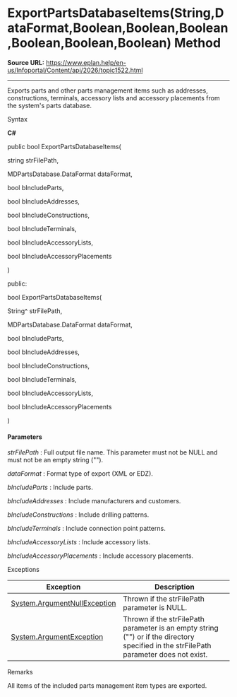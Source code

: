 # ExportPartsDatabaseItems(String,DataFormat,Boolean,Boolean,Boolean,Boolean,Boolean,Boolean) Method

**Source URL:** https://www.eplan.help/en-us/Infoportal/Content/api/2026/topic1522.html

---

Exports parts and other parts management items such as addresses, constructions, terminals, accessory lists and accessory placements from the system's parts database.

Syntax

**C#**



public bool ExportPartsDatabaseItems( 

   string strFilePath,

   MDPartsDatabase.DataFormat dataFormat,

   bool bIncludeParts,

   bool bIncludeAddresses,

   bool bIncludeConstructions,

   bool bIncludeTerminals,

   bool bIncludeAccessoryLists,

   bool bIncludeAccessoryPlacements

)

public:

bool ExportPartsDatabaseItems( 

   String^ strFilePath,

   MDPartsDatabase.DataFormat dataFormat,

   bool bIncludeParts,

   bool bIncludeAddresses,

   bool bIncludeConstructions,

   bool bIncludeTerminals,

   bool bIncludeAccessoryLists,

   bool bIncludeAccessoryPlacements

)


#### Parameters

*strFilePath*
:   Full output file name. This parameter must not be NULL and must not be an empty string ("").

*dataFormat*
:   Format type of export (XML or EDZ).

*bIncludeParts*
:   Include parts.

*bIncludeAddresses*
:   Include manufacturers and customers.

*bIncludeConstructions*
:   Include drilling patterns.

*bIncludeTerminals*
:   Include connection point patterns.

*bIncludeAccessoryLists*
:   Include accessory lists.

*bIncludeAccessoryPlacements*
:   Include accessory placements.

Exceptions

| Exception | Description |
| --- | --- |
| [System.ArgumentNullException](#) | Thrown if the strFilePath parameter is NULL. |
| [System.ArgumentException](#) | Thrown if the strFilePath parameter is an empty string ("") or if the directory specified in the strFilePath parameter does not exist. |

Remarks

All items of the included parts management item types are exported.
